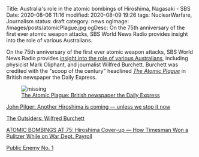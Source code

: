 Title: Australia's role in the atomic bombings of Hiroshima, Nagasaki - SBS
Date: 2020-08-06 11:16
modified: 2020-08-09 19:26
tags: NuclearWarfare, Journalism
status: draft
category: news
ogImage: /images/posts/atomicPlague.jpg
ogDesc: On the 75th anniversary of the first ever atomic weapon attacks, SBS World News Radio provides insight into the role of various Australians. 

<!-- PELICAN_BEGIN_SUMMARY -->

On the 75th anniversary of the first ever atomic weapon attacks, SBS World News Radio provides [insight into the role of various Australians](https://www.sbs.com.au/news/audiotrack/remembering-australias-roles-atomic-bombings-hiroshima-nagasaki), including physicist Mark Oliphant, and journalist Wilfred Burchett. Burchett was credited with the "scoop of the century" headlined *[The Atomic Plague](https://www.fairobserver.com/region/north_america/wilfred-burchett-atomic-plague-99732/)* in British newspaper the Daily Express.

<figure>
	<img src='/images/posts/atomicPlague.jpg' alt='missing' />
	<figcaption>
		<a href="https://www.express.co.uk">The Atomic Plague: British newspaper the Daily Express</a>
	</figcaption>
</figure>

<!-- PELICAN_END_SUMMARY -->

[John Pilger: Another Hiroshima is coming — unless we stop it now](http://asiapacificreport.nz/2020/08/05/john-pilger-another-hiroshima-is-coming-unless-we-stop-it-now/)

[The Outsiders: Wilfred Burchett](https://vimeo.com/16725262)

[ATOMIC BOMBINGS AT 75: Hiroshima Cover-up — How Timesman Won a Pulitzer While on War Dept. Payroll](https://consortiumnews.com/2020/08/04/atomic-bombings-at-75-hiroshima-cover-up-how-timesman-won-a-pulitzer-while-on-war-dept-payroll/)

[Public Enemy No. 1](https://archive.org/details/publicenemyno1/publicenemyno1reel1.mov)
